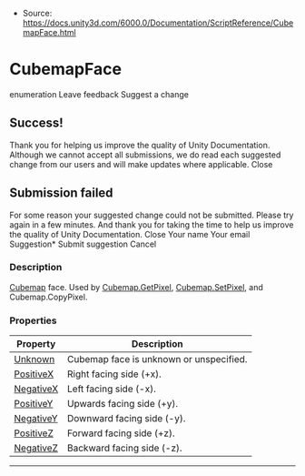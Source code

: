 * Source: https://docs.unity3d.com/6000.0/Documentation/ScriptReference/CubemapFace.html

# CubemapFace
enumeration
Leave feedback
Suggest a change
## Success!
Thank you for helping us improve the quality of Unity Documentation. Although we cannot accept all submissions, we do read each suggested change from our users and will make updates where applicable.
Close
## Submission failed
For some reason your suggested change could not be submitted. Please <a>try again</a> in a few minutes. And thank you for taking the time to help us improve the quality of Unity Documentation.
Close
Your name Your email Suggestion* Submit suggestion
Cancel
### Description
[Cubemap](https://docs.unity3d.com/6000.0/Documentation/ScriptReference/Cubemap.html) face.
Used by [Cubemap.GetPixel](https://docs.unity3d.com/6000.0/Documentation/ScriptReference/Cubemap.GetPixel.html), [Cubemap.SetPixel](https://docs.unity3d.com/6000.0/Documentation/ScriptReference/Cubemap.SetPixel.html), and Cubemap.CopyPixel.
### Properties
Property | Description  
---|---  
[Unknown](https://docs.unity3d.com/6000.0/Documentation/ScriptReference/CubemapFace.Unknown.html) | Cubemap face is unknown or unspecified.  
[PositiveX](https://docs.unity3d.com/6000.0/Documentation/ScriptReference/CubemapFace.PositiveX.html) | Right facing side (+x).  
[NegativeX](https://docs.unity3d.com/6000.0/Documentation/ScriptReference/CubemapFace.NegativeX.html) | Left facing side (-x).  
[PositiveY](https://docs.unity3d.com/6000.0/Documentation/ScriptReference/CubemapFace.PositiveY.html) | Upwards facing side (+y).  
[NegativeY](https://docs.unity3d.com/6000.0/Documentation/ScriptReference/CubemapFace.NegativeY.html) | Downward facing side (-y).  
[PositiveZ](https://docs.unity3d.com/6000.0/Documentation/ScriptReference/CubemapFace.PositiveZ.html) | Forward facing side (+z).  
[NegativeZ](https://docs.unity3d.com/6000.0/Documentation/ScriptReference/CubemapFace.NegativeZ.html) | Backward facing side (-z).  
* * *
